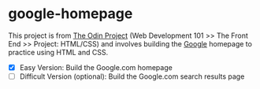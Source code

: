 # google-homepage

This project is from [The Odin Project](https://www.theodinproject.com) (Web Development 101 >> The Front End >> Project: HTML/CSS) and involves building the [Google](https://www.google.com) homepage to practice using HTML and CSS.

- [x] Easy Version: Build the Google.com homepage  
- [ ] Difficult Version (optional): Build the Google.com search results page